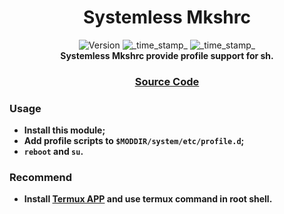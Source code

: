 <h1 align="center">Systemless Mkshrc</h1>

<div align="center">
  <!-- Version -->
    <img src="https://img.shields.io/badge/Version-v1.1-blue.svg?longCache=true&style=popout-square"
      alt="Version" />
  <!-- Min Magisk -->
    <img src="https://img.shields.io/badge/MinMagisk-20.4-red.svg?longCache=true&style=flat-square"
      alt="_time_stamp_" />
  <!-- Min KSU -->
    <img src="https://img.shields.io/badge/MinKernelSU-0.6.6-red.svg?longCache=true&style=flat-square"
      alt="_time_stamp_" /></div>

<div align="center">
  <strong>Systemless Mkshrc provide profile support for sh.
</div>

<div align="center">
  <h3>
    <a href="https://github.com/5kind/mkshrc">
      Source Code
    </a>
    <span>
  </h3>
</div>

### Usage
- Install this module;
- Add profile scripts to `$MODDIR/system/etc/profile.d`;
- `reboot` and `su`.

### Recommend
- Install [Termux APP](https://github.com/termux/termux-app) and use termux command in root shell.

